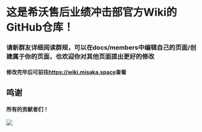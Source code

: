 # 这是希沃售后业绩冲击部官方Wiki的GitHub仓库！
### 请新群友详细阅读群规，可以在docs/members中编辑自己的页面/创建属于你的页面，也欢迎你对其他页面提出更好的修改
#### 修改完毕后可前往<https://wiki.misaka.space>查看
## 鸣谢
#### 所有的贡献者们！

<a href="https://github.com/seewo-geek/seewoGeekWiki/graphs/contributors"><img src="https://contrib.rocks/image?repo=seewo-geek/seewoGeekWiki&anon=1&max=100000000"></a>